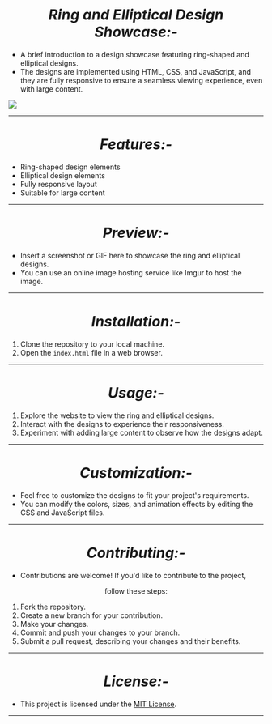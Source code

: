 <h1 align="center"><i> Ring and Elliptical Design Showcase:-</i></h1>

- A brief introduction to a design showcase featuring ring-shaped and elliptical designs.
- The designs are implemented using HTML, CSS, and JavaScript, and they are fully responsive to ensure a seamless viewing experience, even with large content.
<img src="https://i.pinimg.com/originals/1d/5e/ae/1d5eaea64514ea589797d28c4d43c522.gif">
<hr>
<h1 align="center"><i> Features:-</i></h1>

- Ring-shaped design elements
- Elliptical design elements
- Fully responsive layout
- Suitable for large content
<hr>
<h1 align="center"><i> Preview:-</i></h1>

- Insert a screenshot or GIF here to showcase the ring and elliptical designs.
- You can use an online image hosting service like Imgur to host the image.

<hr>
<h1 align="center"><i>Installation:-</i></h1>

1. Clone the repository to your local machine.
2. Open the `index.html` file in a web browser.
<hr>
<h1 align="center"><i>Usage:-</i></h1> 

1. Explore the website to view the ring and elliptical designs.
2. Interact with the designs to experience their responsiveness.
3. Experiment with adding large content to observe how the designs adapt.
<hr>
<h1 align="center"><i> Customization:-</i></h1> 

- Feel free to customize the designs to fit your project's requirements.
- You can modify the colors, sizes, and animation effects by editing the CSS and JavaScript files.
<hr>
<h1 align="center"><i>  Contributing:-</i></h1> 

- Contributions are welcome! If you'd like to contribute to the project,
<p align="center"> follow these steps:</p>

1. Fork the repository.
2. Create a new branch for your contribution.
3. Make your changes.
4. Commit and push your changes to your branch.
5. Submit a pull request, describing your changes and their benefits.
<hr>
<h1 align="center"><i> License:-</i></h1> 

- This project is licensed under the [MIT License](LICENSE).
<hr>
